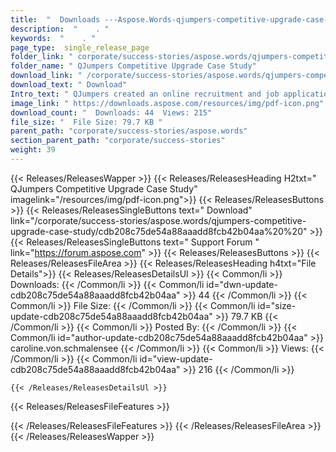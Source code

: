 ```yaml
---
title:  "  Downloads ---Aspose.Words-qjumpers-competitive-upgrade-case-study . " 
description:  "    . " 
keywords:  "    . " 
page_type:  single_release_page
folder_link: " corporate/success-stories/aspose.words/qjumpers-competitive-upgrade-case-study/"
folder_name: " QJumpers Competitive Upgrade Case Study"
download_link: " /corporate/success-stories/aspose.words/qjumpers-competitive-upgrade-case-study/cdb208c75de54a88aaadd8fcb42b04aa"
download_text: " Download"
Intro_text: " QJumpers created an online recruitment and job application tracking system using..."
image_link: " https://downloads.aspose.com/resources/img/pdf-icon.png"
download_count: "  Downloads: 44  Views: 215"
file_size: "  File Size: 79.7 KB "
parent_path: "corporate/success-stories/aspose.words"
section_parent_path: "corporate/success-stories"
weight: 39 
---
```


{{< Releases/ReleasesWapper >}}
  {{< Releases/ReleasesHeading H2txt=" QJumpers Competitive Upgrade Case Study" imagelink="/resources/img/pdf-icon.png">}}
  {{< Releases/ReleasesButtons >}}
    {{< Releases/ReleasesSingleButtons text=" Download" link="/corporate/success-stories/aspose.words/qjumpers-competitive-upgrade-case-study/cdb208c75de54a88aaadd8fcb42b04aa%20%20" >}}
    {{< Releases/ReleasesSingleButtons text=" Support Forum " link="https://forum.aspose.com" >}}
  {{< Releases/ReleasesButtons >}}
  {{< Releases/ReleasesFileArea >}}
    {{< Releases/ReleasesHeading h4txt="File Details">}}
    {{< Releases/ReleasesDetailsUl >}}
            {{< Common/li  >}} Downloads: {{< /Common/li >}} 
      {{< Common/li id="dwn-update-cdb208c75de54a88aaadd8fcb42b04aa" >}} 44 {{< /Common/li >}} 
      {{< Common/li  >}} File Size: {{< /Common/li >}} 
      {{< Common/li id="size-update-cdb208c75de54a88aaadd8fcb42b04aa" >}} 79.7 KB {{< /Common/li >}} 
      {{< Common/li  >}} Posted By: {{< /Common/li >}} 
      {{< Common/li id="author-update-cdb208c75de54a88aaadd8fcb42b04aa" >}} caroline.von.schmalensee {{< /Common/li >}} 
      {{< Common/li  >}} Views: {{< /Common/li >}} 
      {{< Common/li id="view-update-cdb208c75de54a88aaadd8fcb42b04aa" >}} 216 {{< /Common/li >}} 

    {{< /Releases/ReleasesDetailsUl >}}

  {{< Releases/ReleasesFileFeatures >}}
      
  {{< /Releases/ReleasesFileFeatures >}}
 {{< /Releases/ReleasesFileArea >}}
{{< /Releases/ReleasesWapper >}}


